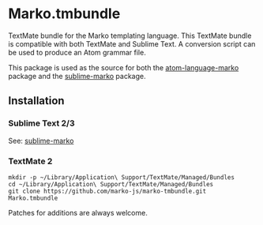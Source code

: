 # Marko.tmbundle

TextMate bundle for the Marko templating language. This TextMate bundle is compatible with both TextMate and Sublime Text. A conversion script can be used to produce an Atom grammar file.

This package is used as the source for both the [atom-language-marko](https://github.com/marko-js/atom-language-marko) package and the [sublime-marko](https://github.com/merwan7/sublime-marko) package.

## Installation

### Sublime Text 2/3

See: [sublime-marko](https://github.com/merwan7/sublime-marko)

### TextMate 2

    mkdir -p ~/Library/Application\ Support/TextMate/Managed/Bundles
    cd ~/Library/Application\ Support/TextMate/Managed/Bundles
    git clone https://github.com/marko-js/marko-tmbundle.git Marko.tmbundle

Patches for additions are always welcome.
